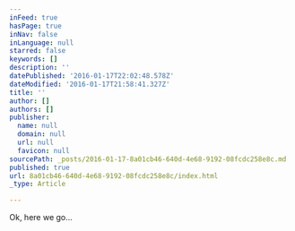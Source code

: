 ```yaml
---
inFeed: true
hasPage: true
inNav: false
inLanguage: null
starred: false
keywords: []
description: ''
datePublished: '2016-01-17T22:02:48.578Z'
dateModified: '2016-01-17T21:58:41.327Z'
title: ''
author: []
authors: []
publisher:
  name: null
  domain: null
  url: null
  favicon: null
sourcePath: _posts/2016-01-17-8a01cb46-640d-4e68-9192-08fcdc258e8c.md
published: true
url: 8a01cb46-640d-4e68-9192-08fcdc258e8c/index.html
_type: Article

---
```

Ok, here we go...
